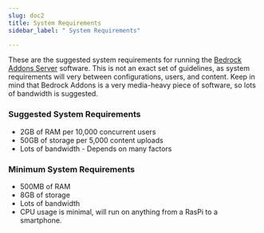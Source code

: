 ```yaml
---
slug: doc2
title: System Requirements
sidebar_label: " System Requirements"

---
```

These are the suggested system requirements for running the [Bedrock Addons Server](https://gitlab.com/bedrock-addons/server) software. This is not an exact set of guidelines, as system requirements will very between configurations, users, and content. Keep in mind that Bedrock Addons is a very media-heavy piece of software, so lots of bandwidth is suggested.

### Suggested System Requirements

* 2GB of RAM per 10,000 concurrent users
* 50GB of storage per 5,000 content uploads
* Lots of bandwidth - Depends on many factors

### Minimum System Requirements

* 500MB of RAM
* 8GB of storage
* Lots of bandwidth
* CPU usage is minimal, will run on anything from a RasPi to a smartphone.